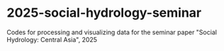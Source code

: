 # 2025-social-hydrology-seminar
Codes for processing and visualizing data for the seminar paper "Social Hydrology: Central Asia", 2025
